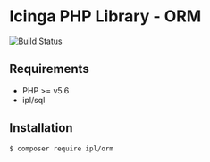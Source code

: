 # Icinga PHP Library - ORM

[![Build Status](https://travis-ci.com/lippserd/ipl-orm.svg?branch=master)](https://travis-ci.com/lippserd/ipl-orm)

## Requirements

* PHP >= v5.6
* ipl/sql

## Installation

```
$ composer require ipl/orm
```
